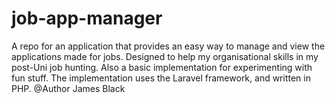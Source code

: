 # job-app-manager
A repo for an application that provides an easy way to manage and view the applications made for jobs. Designed to help my organisational skills in my post-Uni job hunting. Also a basic implementation for experimenting with fun stuff. The implementation uses the Laravel framework, and written in PHP. @Author James Black
